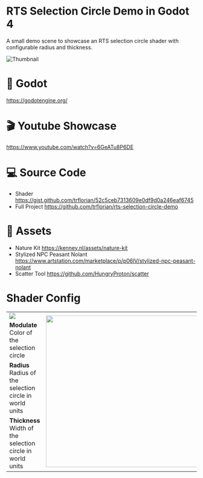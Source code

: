 ﻿# RTS Selection Circle Demo in Godot 4
A small demo scene to showcase an RTS selection circle shader with configurable radius and thickness.

![Thumbnail](https://github.com/trflorian/rts-selection-circle-demo/assets/27728267/88fee55e-5d67-4a88-9444-301d8572ef66)

# 🤖 Godot 
https://godotengine.org/

# 🎬 Youtube Showcase
https://www.youtube.com/watch?v=6GeATu8P6DE

# 💻 Source Code
- Shader
 https://gist.github.com/trflorian/52c5ceb7313609e0df9d0a246eaf6745
- Full Project
 https://github.com/trflorian/rts-selection-circle-demo

# 🎨 Assets 
- Nature Kit
 https://kenney.nl/assets/nature-kit
- Stylized NPC Peasant Nolant
 https://www.artstation.com/marketplace/p/p06lV/stylized-npc-peasant-nolant
- Scatter Tool
 https://github.com/HungryProton/scatter

# Shader Config

<table>
    <tbody>
        <tr>
            <td><img src="https://github.com/trflorian/rts-selection-circle-demo/assets/27728267/a550fa86-cdec-4455-aab1-c1c86f9c938c"></td>
            <td rowspan=4><img src="https://github.com/trflorian/rts-selection-circle-demo/assets/27728267/c9b46922-4fa5-44d9-bdd8-dac921739d7a" width="400"></td>
        </tr>
        <tr>
            <td>
<b>Modulate</b> <br>
Color of the selection circle</td>
        </tr>
        <tr>
            <td>
<b>Radius</b> <br>
Radius of the selection circle in world units</td>
        </tr>
        <tr>
            <td>
<b>Thickness</b> <br>
Width of the selection circle in world units</td>
        </tr>
    </tbody>
</table>
